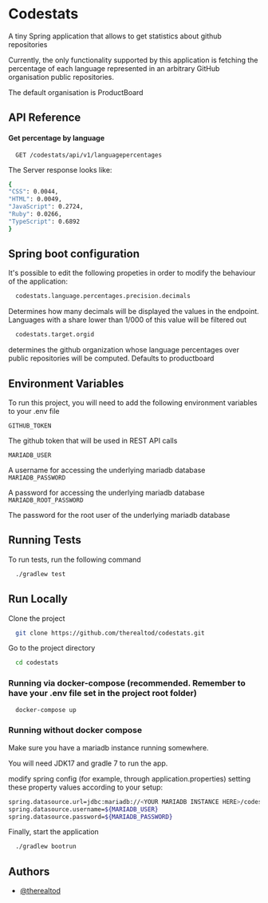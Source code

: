 # Codestats

A tiny Spring application that allows to get statistics about github repositories

Currently, the only functionality supported by this application is fetching the percentage of each language represented in an arbitrary GitHub organisation public repositories.

The default organisation is ProductBoard


## API Reference

#### Get percentage by language

```http
  GET /codestats/api/v1/languagepercentages
```

The Server response looks like:

```bash
{
"CSS": 0.0044,
"HTML": 0.0049,
"JavaScript": 0.2724,
"Ruby": 0.0266,
"TypeScript": 0.6892
}
```

## Spring boot configuration

It's possible to edit the following propeties in order to modify the behaviour of the application:

```bash
  codestats.language.percentages.precision.decimals
```

Determines how many decimals will be displayed the values in the endpoint. Languages with a share lower than 1/000 of 
this value will be filtered out

```bash
  codestats.target.orgid
```

determines the github organization whose language percentages over public repositories will be computed. Defaults to 
productboard





## Environment Variables

To run this project, you will need to add the following environment variables to your .env file

`GITHUB_TOKEN`

The github token that will be used in REST API calls

`MARIADB_USER`

A username for accessing the underlying mariadb database
`MARIADB_PASSWORD`

A password for accessing the underlying mariadb database
`MARIADB_ROOT_PASSWORD`

The password for the root user of the underlying mariadb database

## Running Tests

To run tests, run the following command

```bash
  ./gradlew test
```


## Run Locally

Clone the project

```bash
  git clone https://github.com/therealtod/codestats.git
```

Go to the project directory

```bash
  cd codestats
```

### Running via docker-compose (recommended. Remember to have your .env file set in the project root folder)

```bash
  docker-compose up
```

### Running without docker compose

Make sure you have a mariadb instance running somewhere.

You will need JDK17 and gradle 7 to run the app.

modify spring config (for example, through application.properties) setting these property values according to your setup:

```bash
spring.datasource.url=jdbc:mariadb://<YOUR MARIADB INSTANCE HERE>/codestats
spring.datasource.username=${MARIADB_USER}
spring.datasource.password=${MARIADB_PASSWORD}
```

Finally, start the application

```bash
  ./gradlew bootrun
```


## Authors

- [@therealtod](https://github.com/therealtod)
